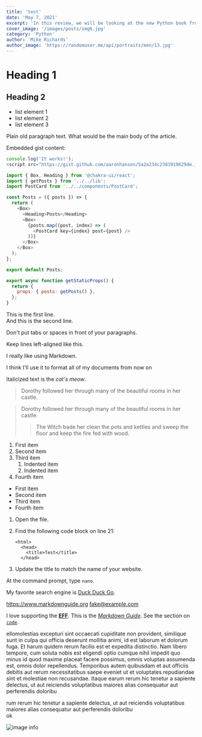 ```yaml
---
title: 'test'
date: 'May 7, 2021'
excerpt: 'In this review, we will be looking at the new Python book from Oriley'
cover_image: '/images/posts/img6.jpg'
category: 'Python'
author: 'Mike Richards'
author_image: 'https://randomuser.me/api/portraits/men/13.jpg'
---
```


# Heading 1

## Heading 2

- list element 1
- list element 2
- list element 3

Plain old paragraph text. What would be the main body of the article.

Embedded gist content:

```js
console.log('It works!');
<script src="https://gist.github.com/aaronhanson/5a2a234c2383919629de.js"></script>;
```

```js
import { Box, Heading } from '@chakra-ui/react';
import { getPosts } from '../../lib';
import PostCard from '../../components/PostCard';

const Posts = ({ posts }) => {
  return (
    <Box>
      <Heading>Posts</Heading>
      <Box>
        {posts.map((post, index) => (
          <PostCard key={index} post={post} />
        ))}
      </Box>
    </Box>
  );
};

export default Posts;

export async function getStaticProps() {
  return {
    props: { posts: getPosts() },
  };
}
```

This is the first line.  
And this is the second line.

Don't put tabs or spaces in front of your paragraphs.

Keep lines left-aligned like this.

I really like using Markdown.

I think I'll use it to format all of my documents from now on

Italicized text is the _cat's meow_.

> Dorothy followed her through many of the beautiful rooms in her castle.

> Dorothy followed her through many of the beautiful rooms in her castle.
>
> > The Witch bade her clean the pots and kettles and sweep the floor and keep the fire fed with wood.

1. First item
2. Second item
3. Third item
   1. Indented item
   2. Indented item
4. Fourth item

- First item
- Second item
- Third item
- Fourth item

1.  Open the file.
2.  Find the following code block on line 21:

        <html>
          <head>
            <title>Test</title>
          </head>

3.  Update the title to match the name of your website.

At the command prompt, type `nano`.

My favorite search engine is [Duck Duck Go](https://duckduckgo.com).

<https://www.markdownguide.org>
<fake@example.com>

I love supporting the **[EFF](https://eff.org)**.
This is the _[Markdown Guide](https://www.markdownguide.org)_.
See the section on [`code`](#code).

ellomolestias excepturi sint occaecati cupiditate non provident, similique sunt in culpa qui officia deserunt mollitia animi, id est laborum et dolorum fuga. Et harum quidem rerum facilis est et expedita distinctio. Nam libero tempore, cum soluta nobis est eligendi optio cumque nihil impedit quo minus id quod maxime placeat facere possimus, omnis voluptas assumenda est, omnis dolor repellendus. Temporibus autem quibusdam et aut officiis debitis aut rerum necessitatibus saepe eveniet ut et voluptates repudiandae sint et molestiae non recusandae. Itaque earum rerum hic tenetur a sapiente delectus, ut aut reiciendis voluptatibus maiores alias consequatur aut perferendis doloribu

rum rerum hic tenetur a sapiente delectus, ut aut reiciendis voluptatibus maiores alias consequatur aut perferendis doloribu  
ok

![image info](/original.jpg)
